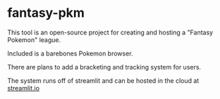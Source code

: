 # fantasy-pkm

This tool is an open-source project for creating and
hosting a "Fantasy Pokemon" league.

Included is a barebones Pokemon browser.

There are plans to add a bracketing and tracking
system for users.

The system runs off of streamlit and can be hosted in
the cloud at
[streamlit.io](https://streamlit.io)
